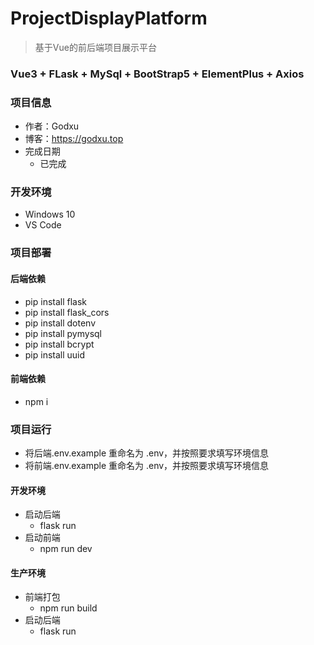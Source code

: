 # ProjectDisplayPlatform
> 基于Vue的前后端项目展示平台

### Vue3 + FLask + MySql + BootStrap5 + ElementPlus + Axios

### 项目信息

- 作者：Godxu
- 博客：https://godxu.top
- 完成日期
    - 已完成

### 开发环境

- Windows 10
- VS Code

### 项目部署

#### 后端依赖
- pip install flask
- pip install flask_cors
- pip install dotenv
- pip install pymysql
- pip install bcrypt
- pip install uuid
  
#### 前端依赖
- npm i

### 项目运行

- 将后端.env.example 重命名为 .env，并按照要求填写环境信息
- 将前端.env.example 重命名为 .env，并按照要求填写环境信息

#### 开发环境
- 启动后端
    - flask run
- 启动前端
    - npm run dev

#### 生产环境

- 前端打包
    - npm run build
- 启动后端
    - flask run
